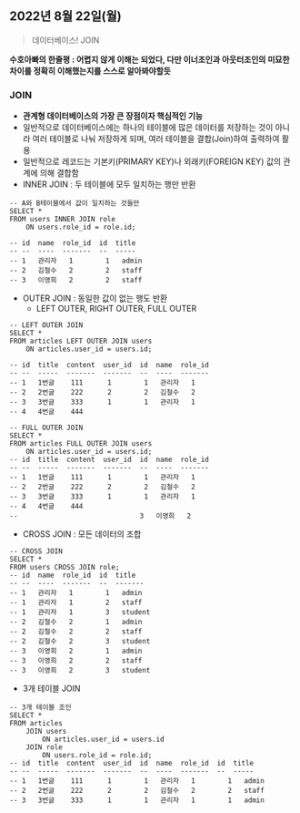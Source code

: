 ## 2022년 8월 22일(월)

> 데이터베이스! JOIN



**수호아빠의 한줄평 : 어렵지 않게 이해는 되었다, 다만 이너조인과 아웃터조인의 미묘한 차이를 정확히 이해했는지를 스스로 알아봐야할듯**



### JOIN

- **관계형 데이터베이스의 가장 큰 장점이자 핵심적인 기능**
- 일반적으로 데이터베이스에는 하나의 테이블에 많은 데이터를 저장하는 것이 아니라 여러 테이블로 나눠 저장하게 되며, 여러 테이블을 결합(Join)하여 출력하여 활용
- 일반적으로 레코드는 기본키(PRIMARY KEY)나 외래키(FOREIGN KEY) 값의 관계에 의해 결합함
- INNER JOIN : 두 테이블에 모두 일치하는 행만 반환

```sqlite
-- A와 B테이블에서 값이 일치하는 것들만 
SELECT *
FROM users INNER JOIN role
    ON users.role_id = role.id;
    
-- id  name  role_id  id  title
-- --  ----  -------  --  -----
-- 1   관리자   1        1   admin
-- 2   김철수   2        2   staff
-- 3   이영희   2        2   staff
```

- OUTER JOIN : 동일한 값이 없는 행도 반환
  - LEFT OUTER, RIGHT OUTER, FULL OUTER

```sqlite
-- LEFT OUTER JOIN
SELECT * 
FROM articles LEFT OUTER JOIN users
    ON articles.user_id = users.id;

-- id  title  content  user_id  id  name  role_id
-- --  -----  -------  -------  --  ----  -------
-- 1   1번글    111      1        1   관리자   1
-- 2   2번글    222      2        2   김철수   2
-- 3   3번글    333      1        1   관리자   1
-- 4   4번글    444

-- FULL OUTER JOIN
SELECT * 
FROM articles FULL OUTER JOIN users
    ON articles.user_id = users.id;
-- id  title  content  user_id  id  name  role_id
-- --  -----  -------  -------  --  ----  -------
-- 1   1번글    111      1        1   관리자   1
-- 2   2번글    222      2        2   김철수   2
-- 3   3번글    333      1        1   관리자   1
-- 4   4번글    444
--                              3   이영희   2
```

-  CROSS JOIN : 모든 데이터의 조합

```sqlite
-- CROSS JOIN
SELECT * 
FROM users CROSS JOIN role;
-- id  name  role_id  id  title
-- --  ----  -------  --  -------
-- 1   관리자   1        1   admin
-- 1   관리자   1        2   staff
-- 1   관리자   1        3   student
-- 2   김철수   2        1   admin
-- 2   김철수   2        2   staff
-- 2   김철수   2        3   student
-- 3   이영희   2        1   admin
-- 3   이영희   2        2   staff
-- 3   이영희   2        3   student
```

- 3개 테이블 JOIN

```sqlite
-- 3개 테이블 조인
SELECT * 
FROM articles
    JOIN users
        ON articles.user_id = users.id
    JOIN role
        ON users.role_id = role.id;
-- id  title  content  user_id  id  name  role_id  id  title
-- --  -----  -------  -------  --  ----  -------  --  -----
-- 1   1번글    111      1        1   관리자   1        1   admin
-- 2   2번글    222      2        2   김철수   2        2   staff
-- 3   3번글    333      1        1   관리자   1        1   admin
```

